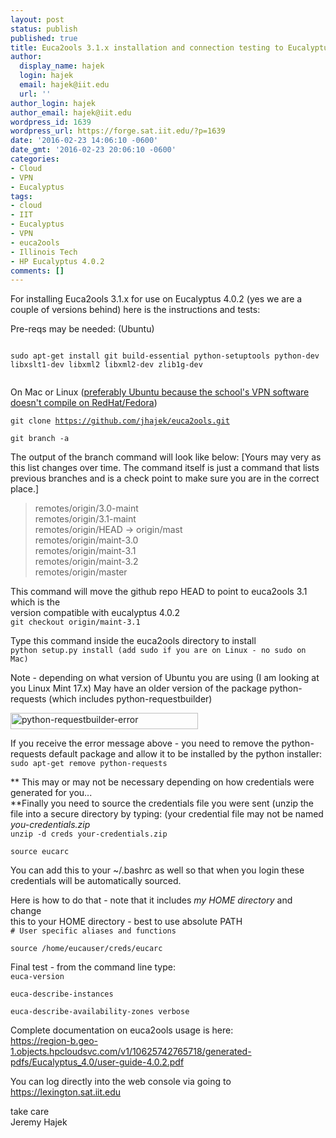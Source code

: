 ```yaml
---
layout: post
status: publish
published: true
title: Euca2ools 3.1.x installation and connection testing to Eucalyptus 4.0.2
author:
  display_name: hajek
  login: hajek
  email: hajek@iit.edu
  url: ''
author_login: hajek
author_email: hajek@iit.edu
wordpress_id: 1639
wordpress_url: https://forge.sat.iit.edu/?p=1639
date: '2016-02-23 14:06:10 -0600'
date_gmt: '2016-02-23 20:06:10 -0600'
categories:
- Cloud
- VPN
- Eucalyptus
tags:
- cloud
- IIT
- Eucalyptus
- VPN
- euca2ools
- Illinois Tech
- HP Eucalyptus 4.0.2
comments: []
---
```

<p>For installing Euca2ools 3.1.x for use on Eucalyptus 4.0.2 (yes we are a couple of versions behind) here is the instructions and tests:</p>
<p>Pre-reqs may be needed: (Ubuntu)<br />
<code><br />
sudo apt-get install git build-essential python-setuptools python-dev libxslt1-dev libxml2 libxml2-dev zlib1g-dev<br />
</code></p>
<p>On Mac or Linux (<a href="https://forge.sat.iit.edu/2015/10/getting-shrewsoft-vpn-2-2-1-to-compile-on-ubuntu-15-04-for-use-at-illinois-tech/">preferably Ubuntu because the school's VPN software doesn't compile on RedHat/Fedora</a>)</p>
<p><code>git clone <a href="https://github.com/jhajek/euca2ools.git">https://github.com/jhajek/euca2ools.git</a></code></p>
<p><code>git branch -a</code> </p>
<p>The output of the branch command will look like below: [Yours may very as this list changes over time.  The command itself is just a command that lists previous branches and is a check point to make sure you are in the correct place.]</p>
<blockquote><p>  remotes/origin/3.0-maint<br />
  remotes/origin/3.1-maint<br />
  remotes/origin/HEAD -> origin/mast<br />
  remotes/origin/maint-3.0<br />
  remotes/origin/maint-3.1<br />
  remotes/origin/maint-3.2<br />
  remotes/origin/master<br />
</blockquote></p>
<p>This command will move the github repo HEAD to point to euca2ools 3.1 which is the<br />
version compatible with eucalyptus 4.0.2<br />
<code>git checkout origin/maint-3.1</code> </p>
<p>Type this command inside the euca2ools directory to install<br />
<code>python setup.py install (add sudo if you are on Linux - no sudo on Mac)</code></p>
<p>Note - depending on what version of Ubuntu you are using (I am looking at you Linux Mint 17.x) May have an older version of the package python-requests (which includes python-requestbuilder)  </p>
<p><a href="/assets/2016/02/python-requestbuilder-error.png" rel="attachment wp-att-1683"><img src="/assets/2016/02/python-requestbuilder-error-300x26.png" alt="python-requestbuilder-error" width="300" height="26" class="alignnone size-medium wp-image-1683" /></a></p>
<p>If you receive the error message above - you need to remove the python-requests default package and allow it to be installed by the python installer:<br />
<code>sudo apt-get remove python-requests</code></p>
<p>** This may or may not be necessary depending on how credentials were generated for you...<br />
**Finally you need to source the credentials file you were sent (unzip the<br />
file into a secure directory by typing: (your credential file may not be named <em>you-credentials.zip</em><br />
<code>unzip -d creds your-credentials.zip<br />
source eucarc</code></p>
<p>You can add this to your ~/.bashrc as well so that when you login these<br />
credentials will be automatically sourced.</p>
<p>Here is how to do that - note that it includes<em> my HOME directory </em>and change<br />
this to your HOME directory - best to use absolute PATH<br />
<code># User specific aliases and functions<br />
source /home/eucauser/creds/eucarc</code></p>
<p>Final test - from the command line type:<br />
<code>euca-version<br />
euca-describe-instances<br />
euca-describe-availability-zones verbose</code></p>
<p>Complete documentation on euca2ools usage is here:<br />
<a href="https://region-b.geo-1.objects.hpcloudsvc.com/v1/10625742765718/generated-pdfs/Eucalyptus_4.0/user-guide-4.0.2.pdf">https://region-b.geo-1.objects.hpcloudsvc.com/v1/10625742765718/generated-pdfs/Eucalyptus_4.0/user-guide-4.0.2.pdf</a></p>
<p>You can log directly into the web console via going to<br />
<a href="https://lexington.sat.iit.edu">https://lexington.sat.iit.edu </a></p>
<p>take care<br />
Jeremy Hajek</p>
